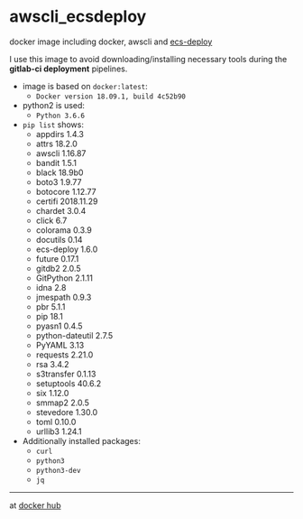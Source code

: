 # awscli_ecsdeploy
docker image including docker, awscli and [ecs-deploy](https://github.com/fabfuel/ecs-deploy/releases)

I use this image to avoid downloading/installing necessary tools during the **gitlab-ci deployment** pipelines.

* image is based on `docker:latest`:
  - `Docker version 18.09.1, build 4c52b90`
* python2 is used:
  - `Python 3.6.6`
* `pip list` shows:
  - appdirs         1.4.3     
  - attrs           18.2.0  
  - awscli          1.16.87
  - bandit          1.5.1 
  - black           18.9b0
  - boto3           1.9.77
  - botocore        1.12.77
  - certifi         2018.11.29
  - chardet         3.0.4
  - click           6.7
  - colorama        0.3.9
  - docutils        0.14
  - ecs-deploy      1.6.0
  - future          0.17.1
  - gitdb2          2.0.5     
  - GitPython       2.1.11
  - idna            2.8
  - jmespath        0.9.3
  - pbr             5.1.1 
  - pip             18.1
  - pyasn1          0.4.5
  - python-dateutil 2.7.5
  - PyYAML          3.13
  - requests        2.21.0
  - rsa             3.4.2
  - s3transfer      0.1.13
  - setuptools      40.6.2
  - six             1.12.0
  - smmap2          2.0.5     
  - stevedore       1.30.0 
  - toml            0.10.0  
  - urllib3         1.24.1
* Additionally installed packages:
  - `curl`
  - `python3`
  - `python3-dev`
  - `jq`

---

at [docker hub](https://hub.docker.com/r/normoes/awscli_ecsdeploy/)
